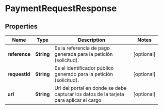 # PaymentRequestResponse

## Properties
Name | Type | Description | Notes
------------ | ------------- | ------------- | -------------
**reference** | **String** | Es la referencia de pago generada para la petición (solicitud). |  [optional]
**requestId** | **String** | Es el identificador público generado para la petición (solicitud). |  [optional]
**url** | **String** | Url del portal en donde se debe capturar los datos de la tarjeta para aplicar el cargo |  [optional]
